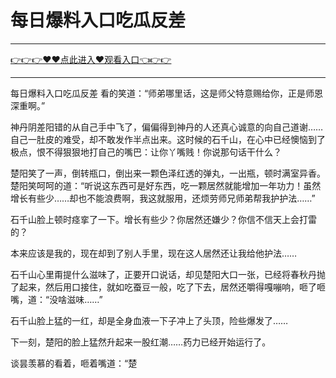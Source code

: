 # 每日爆料入口吃瓜反差

<hr/> <a href="https://github.com/fetiyung/dhjui/issues/3">👉👉👉♥♥点此进入♥观看入口👈👉👉</a><hr/>

每日爆料入口吃瓜反差
看的笑道：“师弟哪里话，这是师父特意赐给你，正是师恩深重啊。”

神丹阴差阳错的从自己手中飞了，偏偏得到神丹的人还真心诚意的向自己道谢……自己一肚皮的难受，却不敢发作半点出来。这时候的石千山，在心中已经懊恼到了极点，恨不得狠狠地打自己的嘴巴：让你丫嘴贱！你说那句话干什么？

楚阳笑了一声，倒转瓶口，倒出来一颗色泽红透的弹丸，一出瓶，顿时满室异香。楚阳笑呵呵的道：“听说这东西可是好东西，吃一颗居然就能增加一年功力！虽然增长有些少……却也不能浪费啊，我这就服用，还烦劳师兄师弟帮我护护法……”

石千山脸上顿时痉挛了一下。增长有些少？你居然还嫌少？你信不信天上会打雷的？

本来应该是我的，现在却到了别人手里，现在这人居然还让我给他护法……

石千山心里甭提什么滋味了，正要开口说话，却见楚阳大口一张，已经将春秋丹抛了起来，然后用口接住，就如吃蚕豆一般，吃了下去，居然还嚼得嘎嘣响，咂了咂嘴，道：“没啥滋味……”

石千山脸上猛的一红，却是全身血液一下子冲上了头顶，险些爆发了……

下一刻，楚阳的脸上猛然升起来一股红潮……药力已经开始运行了。

谈昙羡慕的看着，咂着嘴道：“楚
